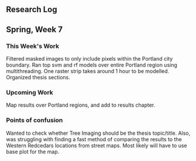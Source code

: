## Research Log


Spring, Week 7
----------------
  
### This Week's Work

Filtered masked images to only include pixels within the Portland city boundary. Ran top svm and rf models over entire Portland region using multithreading. One raster strip takes around 1 hour to be modelled. Organized thesis sections.

### Upcoming Work

Map results over Portland regions, and add to results chapter.

### Points of confusion

Wanted to check whether Tree Imaging should be the thesis topic/title. Also, was struggling with finding a fast method of comparing the results to the Western Redcedars locations from street maps. Most likely will have to use base plot for the map.
